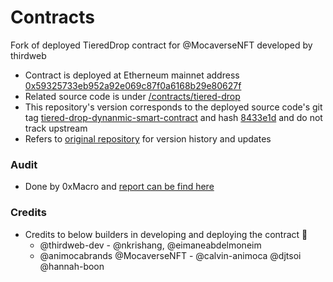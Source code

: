# Contracts
Fork of deployed TieredDrop contract for @MocaverseNFT developed by thirdweb

- Contract is deployed at Etherneum mainnet address [0x59325733eb952a92e069c87f0a6168b29e80627f](https://etherscan.io/address/0x59325733eb952a92e069c87f0a6168b29e80627f)
- Related source code is under [/contracts/tiered-drop](/contracts/tiered-drop)
- This repository's version corresponds to the deployed source code's git tag  [tiered-drop-dynanmic-smart-contract](https://github.com/thirdweb-dev/contracts/tree/tiered-drop-dynanmic-smart-contract) and hash [8433e1d](8433e1d) and do not track upstream 
- Refers to [original repository](https://github.com/thirdweb-dev/contracts/tree/tiered-drop-dynanmic-smart-contract/contracts/tiered-drop) for version history and updates

### Audit
- Done by 0xMacro and [report can be find here](https://0xmacro.com/library/audits/thirdweb-10.html)


### Credits
- Credits to below builders in developing and deploying the contract 🫡
    - @thirdweb-dev - @nkrishang, @eimaneabdelmoneim
    - @animocabrands @MocaverseNFT - @calvin-animoca @djtsoi @hannah-boon

